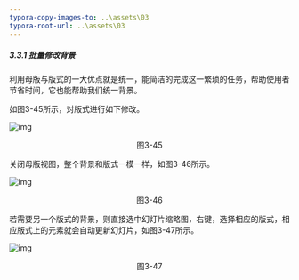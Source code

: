 ```yaml
---
typora-copy-images-to: ..\assets\03
typora-root-url: ..\assets\03
---
```


##### 3.3.1  批量修改背景

利用母版与版式的一大优点就是统一，能简洁的完成这一繁琐的任务，帮助使用者节省时间，它也能帮助我们统一背景。

如图3-45所示，对版式进行如下修改。

![img](/image057.png)

<center>图3-45</center>

关闭母版视图，整个背景和版式一模一样，如图3-46所示。

![img](/image058.png)

<center>图3-46</center>

若需要另一个版式的背景，则直接选中幻灯片缩略图，右键，选择相应的版式，相应版式上的元素就会自动更新幻灯片，如图3-47所示。

![img](/image059.png)

<center>图3-47</center>
